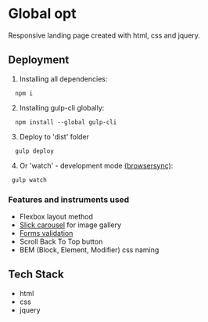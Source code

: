 # Global opt

Responsive landing page created with html, css and jquery.



## Deployment

1. Installing all dependencies:

```
  npm i
```
 2. Installing gulp-cli globally:
```
  npm install --global gulp-cli
```
 3. Deploy to 'dist' folder
```
  gulp deploy
```
 4. Or 'watch' - development mode [(browsersync)](https://browsersync.io/): 
 ```
  gulp watch
 ```
  
 
### Features and instruments used

- Flexbox layout method
- [Slick carousel](https://kenwheeler.github.io/slick/) for image gallery 
- [Forms validation](https://github.com/nosir/cleave.js)
- Scroll Back To Top button
- BEM (Block, Element, Modifier) css naming


## Tech Stack

- html
- css
- jquery

